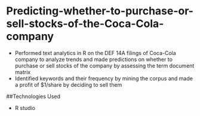 # Predicting-whether-to-purchase-or-sell-stocks-of-the-Coca-Cola-company

- Performed text analytics in R on the DEF 14A filings of Coca-Cola company to analyze trends and made predictions on whether to purchase or sell stocks of the company by assessing the term document matrix
- Identified keywords and their frequency by mining the corpus and made a profit of $1/share by deciding to sell them 

##Technologies Used 
- R studio
